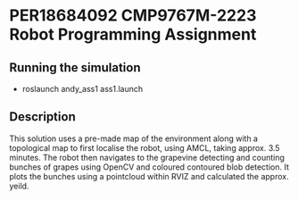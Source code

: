 # PER18684092 CMP9767M-2223 Robot Programming Assignment

## Running the simulation

- roslaunch andy_ass1 ass1.launch

## Description

This solution uses a pre-made map of the environment along with a topological map to first localise the robot, using AMCL, taking approx. 3.5 minutes. The robot then navigates to the grapevine detecting and counting bunches of grapes using OpenCV and coloured contoured blob detection. It plots the bunches using a pointcloud within RVIZ and calculated the approx. yeild. 